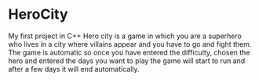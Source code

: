 # HeroCity
My first project in C++
Hero city is a game in which you are a superhero who lives in a city where villains appear and you have to go and fight them. The game is automatic so once you have entered the difficulty, chosen the hero and entered the days you want to play the game will start to run and after a few days it will end automatically.
